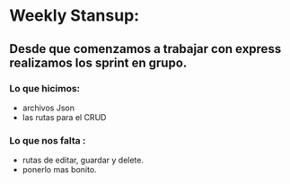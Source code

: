 # Weekly Stansup:

## Desde que comenzamos a trabajar con express realizamos los sprint en grupo.
### Lo que hicimos:
- archivos Json
- las rutas para el CRUD
### Lo que nos falta :
- rutas de editar, guardar y delete.
- ponerlo mas bonito.
